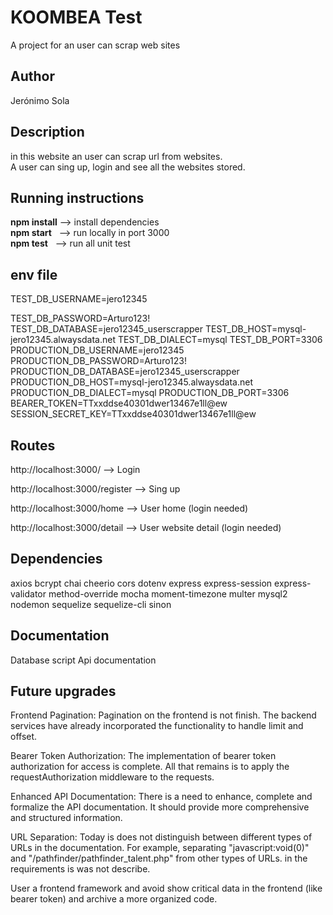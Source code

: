 # KOOMBEA Test

A project for an user can scrap web sites  


## Author

Jerónimo Sola


## Description

in this website an user can scrap url from websites.  
A user can sing up, login and see all the websites stored.


## Running instructions

**npm install** --> install dependencies  
**npm start** &nbsp; --> run locally in port 3000  
**npm test** &nbsp; --> run all unit test

## env file

TEST_DB_USERNAME=jero12345

TEST_DB_PASSWORD=Arturo123!
TEST_DB_DATABASE=jero12345_userscrapper
TEST_DB_HOST=mysql-jero12345.alwaysdata.net
TEST_DB_DIALECT=mysql
TEST_DB_PORT=3306
PRODUCTION_DB_USERNAME=jero12345
PRODUCTION_DB_PASSWORD=Arturo123!
PRODUCTION_DB_DATABASE=jero12345_userscrapper
PRODUCTION_DB_HOST=mysql-jero12345.alwaysdata.net
PRODUCTION_DB_DIALECT=mysql
PRODUCTION_DB_PORT=3306
BEARER_TOKEN=TTxxddse40301dwer13467e1ll@ew
SESSION_SECRET_KEY=TTxxddse40301dwer13467e1ll@ew


## Routes

http://localhost:3000/ --> Login

http://localhost:3000/register --> Sing up

http://localhost:3000/home --> User home (login needed)

http://localhost:3000/detail --> User website detail (login needed)


## Dependencies

axios
bcrypt
chai
cheerio
cors
dotenv
express
express-session
express-validator
method-override
mocha
moment-timezone
multer
mysql2
nodemon
sequelize
sequelize-cli
sinon


## Documentation 

Database script
Api documentation


## Future upgrades

Frontend Pagination: Pagination on the frontend is not finish. The backend services have already incorporated the functionality to handle limit and offset.

Bearer Token Authorization: The implementation of bearer token authorization for access is complete. All that remains is to apply the requestAuthorization middleware to the requests.

Enhanced API Documentation: There is a need to enhance, complete and formalize the API documentation. It should provide more comprehensive and structured information.

URL Separation: Today is does not distinguish between different types of URLs in the documentation. For example, separating "javascript:void(0)" and "/pathfinder/pathfinder_talent.php" from other types of URLs. in the requirements is was not describe.

User a frontend framework and avoid show critical data in the frontend (like bearer token) and archive a more organized code.

